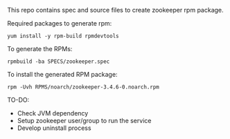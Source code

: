This repo contains spec and source files to create zookeeper rpm package.

Required packages to generate rpm:

	yum install -y rpm-build rpmdevtools

To generate the RPMs:

	rpmbuild -ba SPECS/zookeeper.spec

To install the generated RPM package:

	rpm -Uvh RPMS/noarch/zookeeper-3.4.6-0.noarch.rpm

TO-DO:
- Check JVM dependency
- Setup zookeeper user/group to run the service
- Develop uninstall process	
